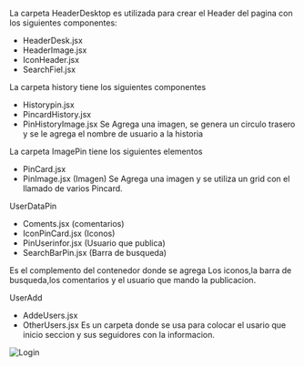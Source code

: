 La carpeta HeaderDesktop es utilizada para crear el Header del pagina con los siguientes componentes:
- HeaderDesk.jsx
- HeaderImage.jsx
- IconHeader.jsx
- SearchFiel.jsx 


La carpeta history tiene los siguientes componentes
- Historypin.jsx 
- PincardHistory.jsx
- PinHistoryImage.jsx
Se Agrega una imagen, se genera un circulo trasero y se le agrega el nombre de usuario a la historia 

La carpeta ImagePin tiene los siguientes elementos
- PinCard.jsx
- PinImage.jsx (Imagen)
Se Agrega una imagen y se utiliza un grid con el llamado de varios Pincard.


UserDataPin
- Coments.jsx         (comentarios)
- IconPinCard.jsx    (Iconos)
- PinUserinfor.jsx    (Usuario que publica)
- SearchBarPin.jsx    (Barra de busqueda)

Es el complemento del contenedor donde se agrega Los iconos,la barra de busqueda,los comentarios y el usuario que mando la publicacion.

UserAdd
- AddeUsers.jsx
- OtherUsers.jsx
Es un carpeta donde se usa para colocar el usario que inicio seccion y sus seguidores con la informacion.

![Login](https://user-images.githubusercontent.com/89543370/143326035-42f030be-f16a-4452-9d5a-582547b49ceb.png)
